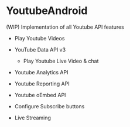 # YoutubeAndroid
(WIP) Implementation of all Youtube API features
- Play Youtube Videos
 
 - YouTube Data API v3
	- Play Youtube Live Video & chat
	
 - Youtube Analytics API
 
 - Youtube Reporting API
 
 - Youtube oEmbed API
 
 - Configure Subscribe buttons
 
 - Live Streaming



